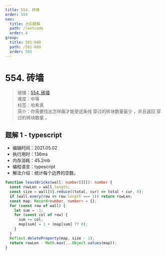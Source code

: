 ```yaml
---
title: 554. 砖墙
order: 554
nav:
  title: 力扣题解
  path: /leetcode
  order: 4
group:
  title: 501-600
  path: /501-600
  order: 501
---
```


# 554. 砖墙

> 链接：[554. 砖墙](https://leetcode-cn.com/problems/brick-wall/)  
> 难度：中等  
> 标签：哈希表  
> 简介：你需要找出怎样画才能使这条线 穿过的砖块数量最少 ，并且返回 穿过的砖块数量 。

## 题解 1 - typescript

- 编辑时间：2021.05.02
- 执行用时：136ms
- 内存消耗：45.2mb
- 编程语言：typescript
- 解法介绍：统计每个边界的空数。

```typescript
function leastBricks(wall: number[][]): number {
  const rowLen = wall.length;
  const size = wall[0].reduce((total, cur) => total + cur, 0);
  if (wall.every(row => row.length === 1)) return rowLen;
  const map: Record<number, number> = {};
  for (const row of wall) {
    let sum = -1;
    for (const col of row) {
      sum += col;
      map[sum] = 1 + (map[sum] ?? 0);
    }
  }
  Reflect.deleteProperty(map, size - 1);
  return rowLen - Math.max(...Object.values(map));
}
```

